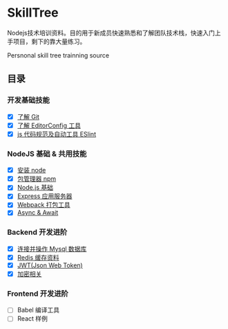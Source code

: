 # SkillTree

Nodejs技术培训资料。目的用于新成员快速熟悉和了解团队技术栈，快速入门上手项目，剩下的靠大量练习。

Persnonal skill tree trainning source

## 目录

### 开发基础技能
- [x] [了解 Git](https://github.com/timnity/SkillTree/blob/master/Git/Outline.md)
- [x] [了解 EditorConfig 工具](https://github.com/timnity/SkillTree/blob/master/EditorConfig/Outline.md)
- [x] [js 代码规范及自动工具 ESlint](https://github.com/timnity/SkillTree/blob/master/CodeFormat/Outline.md)

### NodeJS 基础 & 共用技能
- [x] [安装 node](https://github.com/timnity/SkillTree/blob/master/NodeInstall/Outline.md)
- [x] [包管理器 npm](https://github.com/timnity/SkillTree/blob/master/NPM/Outline.md)
- [x] [Node.js 基础](https://github.com/timnity/SkillTree/blob/master/NodeBase/Outline.md)
- [x] [Express 应用服务器](https://github.com/timnity/SkillTree/blob/master/ExpressServer/Outline.md)
- [x] [Webpack 打包工具](https://github.com/timnity/SkillTree/blob/master/Webpack/Outline.md)
- [x] [Async & Await](https://github.com/timnity/SkillTree/blob/master/Async%26Await/Outline.md)

### Backend 开发进阶
- [x] [连接并操作 Mysql 数据库](https://github.com/timnity/SkillTree/blob/master/Database/Outline.md)
- [x] [Redis 缓存资料](https://github.com/timnity/SkillTree/blob/master/Redis/Outline.md)
- [x] [JWT(Json Web Token)](https://github.com/timnity/SkillTree/blob/master/JWT/Outline.md)
- [x] [加密相关](https://github.com/timnity/SkillTree/blob/master/Crypto/Outline.md)

### Frontend 开发进阶
- [ ] Babel 编译工具
- [ ] React 样例

